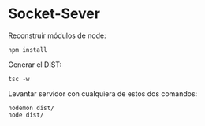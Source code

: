 # Socket-Sever

Reconstruir módulos de node:
```
npm install
```

Generar el DIST:
```
tsc -w
```

Levantar servidor con cualquiera de estos dos comandos:
```
nodemon dist/
node dist/
```